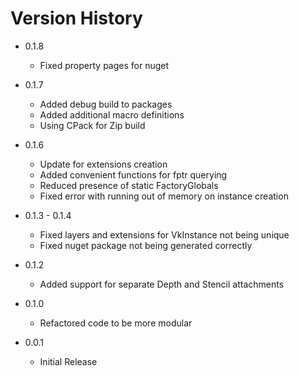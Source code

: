# Version History
- 0.1.8

  - Fixed property pages for nuget	

- 0.1.7

  - Added debug build to packages
  - Added additional macro definitions
  - Using CPack for Zip build

- 0.1.6

  - Update for extensions creation
  - Added convenient functions for fptr querying
  - Reduced presence of static FactoryGlobals
  - Fixed error with running out of memory on instance creation

- 0.1.3 - 0.1.4

  - Fixed layers and extensions for VkInstance not being unique
  - Fixed nuget package not being generated correctly

- 0.1.2

  - Added support for separate Depth and Stencil attachments

- 0.1.0

  - Refactored code to be more modular

- 0.0.1
  - Initial Release
